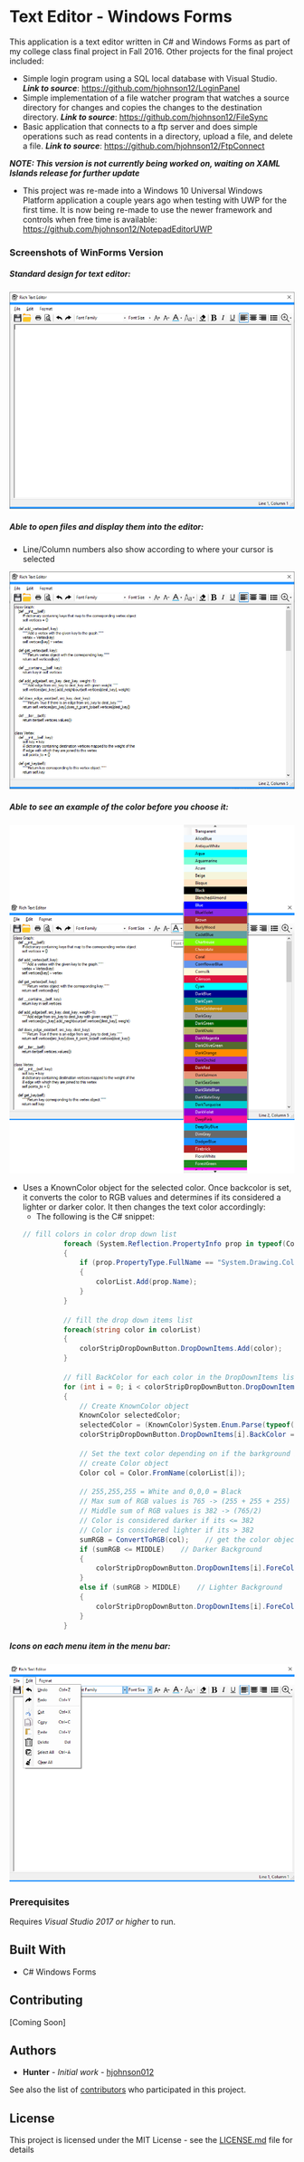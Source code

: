 # Text Editor - Windows Forms

This application is a text editor written in C# and Windows Forms as part of my college class final project in Fall 2016. Other projects
for the final project included:

* Simple login program using a SQL local database with Visual Studio. 
***Link to source***: https://github.com/hjohnson12/LoginPanel
* Simple implementation of a file watcher program that watches a source directory for changes and copies the changes to the destination directory. 
***Link to source***:  https://github.com/hjohnson12/FileSync
* Basic application that connects to a ftp server and does simple operations such as read contents in a directory, upload a file, and delete a file.
***Link to source***: https://github.com/hjohnson12/FtpConnect  

***NOTE: This version is not currently being worked on, waiting on XAML Islands release for further update***
 * This project was re-made into a Windows 10 Universal Windows Platform application a couple years ago when testing with UWP for the first time. It is now being re-made to use the newer framework and controls when free time is available: https://github.com/hjohnson12/NotepadEditorUWP 

### Screenshots of WinForms Version

##### Standard design for text editor:

![Image of Program](README_Images/AppEx1.png)

##### Able to open files and display them into the editor:

* Line/Column numbers also show according to where your cursor is selected

![Image of Program](README_Images/AppEx2.png)

##### Able to see an example of the color before you choose it:

![Image of Program](README_Images/AppEx3.png)


* Uses a KnownColor object for the selected color. Once backcolor is set, it converts the color to RGB values and
determines if its considered a lighter or darker color. It then changes the text color accordingly:
  * The following is the C# snippet:
  ```csharp
  // fill colors in color drop down list
            foreach (System.Reflection.PropertyInfo prop in typeof(Color).GetProperties())
            {
                if (prop.PropertyType.FullName == "System.Drawing.Color")
                {
                    colorList.Add(prop.Name);     
                }
            }
           
            // fill the drop down items list
            foreach(string color in colorList)
            {
                colorStripDropDownButton.DropDownItems.Add(color);
            }

            // fill BackColor for each color in the DropDownItems list
            for (int i = 0; i < colorStripDropDownButton.DropDownItems.Count; i++)
            {
                // Create KnownColor object
                KnownColor selectedColor;
                selectedColor = (KnownColor)System.Enum.Parse(typeof(KnownColor), colorList[i]);    // parse to a KnownColor
                colorStripDropDownButton.DropDownItems[i].BackColor = Color.FromKnownColor(selectedColor);    // set the BackColor to its appropriate list item

                // Set the text color depending on if the barkground is darker or lighter
                // create Color object
                Color col = Color.FromName(colorList[i]);

                // 255,255,255 = White and 0,0,0 = Black
                // Max sum of RGB values is 765 -> (255 + 255 + 255)
                // Middle sum of RGB values is 382 -> (765/2)
                // Color is considered darker if its <= 382
                // Color is considered lighter if its > 382
                sumRGB = ConvertToRGB(col);    // get the color objects sum of the RGB value
                if (sumRGB <= MIDDLE)    // Darker Background
                {
                    colorStripDropDownButton.DropDownItems[i].ForeColor = Color.White;    // set to White text
                }
                else if (sumRGB > MIDDLE)    // Lighter Background
                {
                    colorStripDropDownButton.DropDownItems[i].ForeColor = Color.Black;    // set to Black text
                }
            }
  ```


##### Icons on each menu item in the menu bar:

![Image of Program](README_Images/AppEx4.png)

### Prerequisites

Requires *Visual Studio 2017 or higher* to run. 

## Built With

* C# Windows Forms

## Contributing

[Coming Soon]

## Authors

* **Hunter** - *Initial work* - [hjohnson012](https://github.com/hjohnson012)

See also the list of [contributors](https://github.com/hjohnson12/KanbanBoardUWP/graphs/contributors) who participated in this project.

## License

This project is licensed under the MIT License - see the [LICENSE.md](LICENSE.md) file for details
